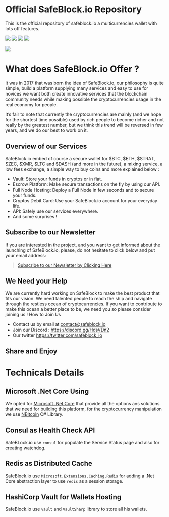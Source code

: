 # Official SafeBlock.io Repository
This is the official repository of safeblock.io a multicurrencies wallet with lots off features.

![](https://img.shields.io/badge/netcore-v2.1-brightgreen.svg?longCache=true) ![](https://img.shields.io/badge/bootstrap-4.1.1-blue.svg?longCache=true) ![](https://img.shields.io/badge/nbitcoin-4.1.1.7-lightgray.svg?longCache=true) ![](https://img.shields.io/badge/BCrypt.Net--Next-2.1.3-lightgray.svg?longCache=true)

![](https://cdn-images-1.medium.com/max/2000/1*eujMWgT83mDixNbLWT7QQQ.png)

# What does SafeBlock.io Offer ?

It was in 2017 that was born the idea of SafeBlock.io, our philosophy is quite simple, build a platform supplying many services and easy to use for novices we want both create innovative services that the blockchain community needs while making possible the cryptocurrencies usage in the real economy for people.

It’s fair to note that currently the cryptocurrencies are mainly (and we hope for the shortest time possible) used by rich people to become richer and not really by the greatest number, but we think this trend will be reversed in few years, and we do our best to work on it.

## Overview of our Services

SafeBlock.io embed of course a secure wallet for $BTC, $ETH, $STRAT, $ZEC, $XMR, $LTC and $DASH (and more in the future), a mixing service, a low fees exchange, a simple way to buy coins and more explained below :

*    Vault: Store your funds in cryptos or in fiat.
*   Escrow Platform: Make secure transactions on the fly by using our API.
*    Full Node Hosting: Deploy a Full Node in few seconds and to secure your funds.
*    Cryptos Debit Card: Use your SafeBlock.io account for your everyday life.
*    API: Safely use our services everywhere.
*    And some surprises !

## Subscribe to our Newsletter

If you are interested in the project, and you want to get informed about the launching of SafeBlock.io, please, do not hesitate to click below and put your email address:

> [Subscribe to our Newsletter by Clicking Here](https://safeblock.io/)

## We Need your Help

We are currently hard working on SafeBlock to make the best product that fits our vision. We need talented people to reach the ship and navigate through the restless ocean of cryptocurrencies. If you want to contribute to make this ocean a better place to be, we need you so please consider joining us !
How to Join Us

*    Contact us by email at contact@safeblock.io
*    Join our Discord : https://discord.gg/HdsVDn2
*   Our twitter https://twitter.com/safeblock_io

## Share and Enjoy

# Technicals Details

## Microsoft .Net Core Using
We opted for [Microsoft .Net Core](https://www.microsoft.com/net/learn/dotnet/what-is-dotnet) that provide all the options ans solutions that we need for building this platform, for the cryptocurrency manipulation we use [NBitcoin](https://github.com/MetacoSA/NBitcoin) C# Library.

## Consul as Health Check API
SafeBLock.io use `consul` for populate the Service Status page and also for creating watchdog.

## Redis as Distributed Cache
SafeBlock.io use `Microsoft.Extensions.Caching.Redis` for adding a .Net Core abstraction layer to use `redis` as a session storage.

## HashiCorp Vault for Wallets Hosting
SafeBlock.io use `vault` and `VaultSharp` library to store all his wallets.

